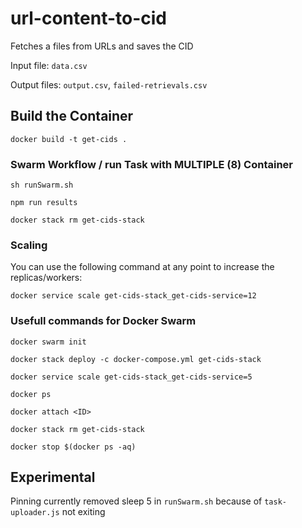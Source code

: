 # url-content-to-cid
Fetches a files from URLs and saves the CID

Input file: `data.csv`

Output files: `output.csv`, `failed-retrievals.csv`

## Build the Container
`docker build -t get-cids .`

### Swarm Workflow / run Task with MULTIPLE (8) Container
`sh runSwarm.sh`

`npm run results`

`docker stack rm get-cids-stack`

### Scaling
You can use the following command at any point to increase the replicas/workers:

`docker service scale get-cids-stack_get-cids-service=12`

### Usefull commands for Docker Swarm
`docker swarm init`

`docker stack deploy -c docker-compose.yml get-cids-stack`

`docker service scale get-cids-stack_get-cids-service=5`

`docker ps`

`docker attach <ID>`

`docker stack rm get-cids-stack`

`docker stop $(docker ps -aq)`

## Experimental
Pinning currently removed
sleep 5 in `runSwarm.sh` because of `task-uploader.js` not exiting